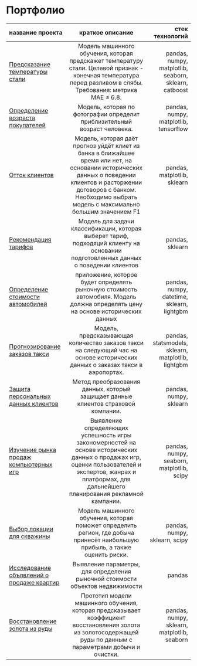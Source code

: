 # Портфолио
| название проекта | краткое описание | стек технологий |
|:--|:----------------:|-------:|
[Предсказание температуры стали]( https://github.com/EkaterinaPodolyan/alloy_temperature)|Модель машинного обучения, которая предскажет температуру стали. Целевой признак - конечная температура перед разливом в слябы. Требования: метрика MAE ≤ 6.8.|pandas, numpy, matplotlib, seaborn, sklearn, catboost
|[Определение возраста покупателей](https://github.com/EkaterinaPodolyan/age-of-buyers )|Модель, которая по фотографии определит приблизительный возраст человека.|pandas, numpy, matplotlib, tensorflow
|[Отток клиентов](https://github.com/EkaterinaPodolyan/customer_outflow)|Модель, которая даёт прогноз уйдёт клиет из банка в ближайшее время или нет, на основании исторических данных о поведении клиентов и расторжении договоров с банком. Необходимо выбрать модель с максимально большим значением F1|pandas, matplotlib, sklearn
[Рекомендация тарифов](https://github.com/EkaterinaPodolyan/recommendation-of-tariffs)|Модель для задачи классификации, которая выберет тариф, подходяций клиенту на основании подготовленных данных о поведении клиентов|pandas, sklearn
[Определение стоимости автомобилей](https://github.com/EkaterinaPodolyan/price_of_the_car)|приложение, которое будет определять рыночную стоимость автомобиля. Модель должна определять цену на основе исторических данных|pandas, numpy, datetime, sklearn, lightgbm
[Прогнозирование заказов такси](https://github.com/EkaterinaPodolyan/prediction_of_taxi_orders)   |Модель, предсказывающая количество заказов такси на следующий час на основе исторических данных о заказах такси в аэропортах.|pandas, statsmodels, sklearn, matplotlib, lightgbm
[Защита персональных данных клиентов](https://github.com/EkaterinaPodolyan/personal_data_protection)|Метод преобразования данных, который защищает данные клиентов страховой компании.|pandas, numpy, sklearn
[Изучение рынка продаж компьютерных игр](https://github.com/EkaterinaPodolyan/analysis-of-computer-games)|Выявление определяющих успешность игры закономерностей на основе исторических данных о продажах игр, оценки пользователей и экспертов, жанрах и платформах, для дальнейшего планирования рекламной кампании.|pandas, numpy, seaborn, matplotlib, scipy
[Выбор локации для скважины](https://github.com/EkaterinaPodolyan/choosing-the-location-for-the-well-yandex) |Mодель машинного обучения, которая поможет определить регион, где добыча принесёт наибольшую прибыль, а также оценить риски.|pandas, numpy, sklearn, scipy
[Исследование объявлений о продаже квартир](https://github.com/EkaterinaPodolyan/Portfolio/tree/main/apartment_price) |Выявление параметры, для определения рыночной стоимости объектов недвижимости|pandas
[Восстановление золота из руды](https://github.com/EkaterinaPodolyan/Portfolio_ds/tree/main/gold_from_ore)  | Прототип модели машинного обучения, которая предсказывает коэффициент восстановления золота из золотосодержащей руды по данным с параметрами добычи и очистки.|pandas, numpy, sklearn, matplotlib, seaborn
